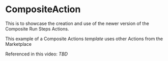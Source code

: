 # CompositeAction

This is to showcase the creation and use of the newer version of the Composite Run Steps Actions.

This example of a Composite Actions _template_ uses other Actions from the Marketplace

Referenced in this video: _TBD_
